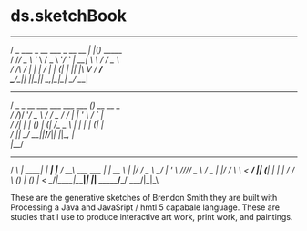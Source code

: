 ds.sketchBook
=============
   ___                          _   _               
  / _ \___ _ __   ___ _ __ __ _| |_(_)_   _____     
 / /_\/ _ \ '_ \ / _ \ '__/ _` | __| \ \ / / _ \    
/ /_\\  __/ | | |  __/ | | (_| | |_| |\ V /  __/    
\____/\___|_| |_|\___|_|  \__,_|\__|_| \_/ \___|    
                                                    
   ___                             _                
  / _ \_ __ ___   ___ ___  ___ ___(_)_ __   __ _    
 / /_)/ '__/ _ \ / __/ _ \/ __/ __| | '_ \ / _` |   
/ ___/| | | (_) | (_|  __/\__ \__ \ | | | | (_| |   
\/    |_|  \___/ \___\___||___/___/_|_| |_|\__, |   
                                           |___/    
 __ _        _       _         ___             _    
/ _\ | _____| |_ ___| |__     / __\ ___   ___ | | __
\ \| |/ / _ \ __/ __| '_ \   /__\/// _ \ / _ \| |/ /
_\ \   <  __/ || (__| | | | / \/  \ (_) | (_) |   < 
\__/_|\_\___|\__\___|_| |_| \_____/\___/ \___/|_|\_\
                                                                                                

<div style="width:100%; float:left">
These are the generative sketches of Brendon Smith they are built with Processing a Java and JavaSript / hmtl 5 capabale language.  These are studies that I use to produce interactive art work, print work, and paintings.
</div>